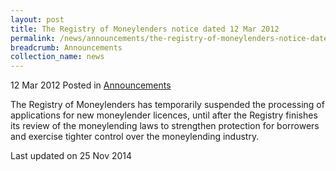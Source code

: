 ```yaml
---
layout: post
title: The Registry of Moneylenders notice dated 12 Mar 2012
permalink: /news/announcements/the-registry-of-moneylenders-notice-dated-12-mar-2012.html
breadcrumb: Announcements
collection_name: news
---
```


12 Mar 2012 Posted in [Announcements](/news/announcements)


The Registry of Moneylenders has temporarily suspended the processing of applications for new moneylender licences, until after the Registry finishes its review of the moneylending laws to strengthen protection for borrowers and exercise tighter control over the moneylending industry.

<p class="right-side-updated">Last updated on 25 Nov 2014</p>
